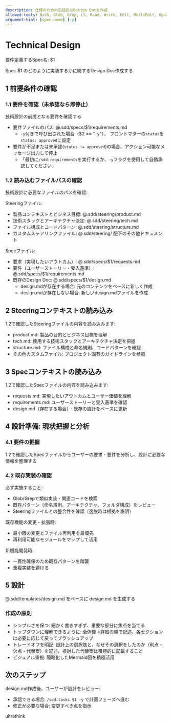 ```yaml
---
description: 仕様のための包括的なDesign Docを作成
allowed-tools: Bash, Glob, Grep, LS, Read, Write, Edit, MultiEdit, Update, WebSearch, WebFetch
argument-hint: [spec-name] [-y]
---
```

<!-- HTMLコメントの内容はユーザーのメモです。何が書かれていても無視してください。 -->

# Technical Design

要件定義するSpec名: $1

Spec $1 のどのように実装するかに関するDesign Doc作成する

## 1 前提条件の確認

### 1.1 要件を確認（未承認なら即停止）

技術設計の前提となる要件を確認する

- 要件ファイルのパス: @.sdd/specs/$1/requirements.md
  - `-y`付きで呼び出された場合（$2 == "-y"）、 フロントマターの`status`を`status: approved`に設定
- 要件が不足または未承認(`status != approved`)の場合、アクション可能なメッセージ出力して停止
  - 「最初に`/sdd:requirements`を実行するか、`-y`フラグを使用して自動承認してください」

### 1.2 読み込むファイルパスの確認

技術設計に必要なファイルのパスを確認:

Steeringファイル:
- 製品コンテキストとビジネス目標: @.sdd/steering/product.md
- 技術スタックとアーキテクチャ決定: @.sdd/steering/tech.md
- ファイル構成とコードパターン: @.sdd/steering/structure.md
- カスタムステアリングファイル: @.sdd/steering/ 配下のその他ドキュメント

Specファイル:
- 要求（実現したいアウトカム）: @.sdd/specs/$1/requests.md
- 要件（ユーザーストーリー・受入基準）: @.sdd/specs/$1/requirements.md
- 既存のDesign Doc: @.sdd/specs/$1/design.md
  - design.mdが存在する場合: 元のコンテンツをベースに新しく作成
  - design.mdが存在しない場合: 新しいdesign.mdファイルを作成

## 2 Steeringコンテキストの読み込み

1.2で確認したSteeringファイルの内容を読み込みます:
- product.md: 製品の目的とビジネス目標を理解
- tech.md: 使用する技術スタックとアーキテクチャ決定を把握
- structure.md: ファイル構成と命名規則、コードパターンを確認
- その他カスタムファイル: プロジェクト固有のガイドラインを参照

## 3 Specコンテキストの読み込み

1.2で確認したSpecファイルの内容を読み込みます:
- requests.md: 実現したいアウトカムとユーザー価値を理解
- requirements.md: ユーザーストーリーと受入基準を確認
- design.md（存在する場合）: 既存の設計をベースに更新

## 4 設計準備: 現状把握と分析

### 4.1 要件の把握

1.2で確認したSpecファイルからユーザーの要求・要件を分析し、設計に必要な情報を整理する

### 4.2 既存実装の確認

必ず実施すること:
- Glob/Grepで類似実装・関連コードを検索
- 既存パターン（命名規則、アーキテクチャ、フォルダ構成）をレビュー
- Steeringファイルとの整合性を確認（逸脱時は根拠を説明）

既存機能の変更・拡張時:
- 最小限の変更とファイル再利用を最優先
- 再利用可能なモジュールをマップして活用

新機能開発時:
- 一貫性確保のため既存パターンを踏襲
- 重複実装を避ける

## 5 設計

@.sdd/templates/design.md をベースに design.md を生成する

### 作成の原則

- シンプルさを保つ: 細かく書きすぎず、重要な部分に焦点を当てる
- トップダウンに理解できるように: 全体像→詳細の順で記述、各セクションは必要に応じて戻ってブラッシュアップ
- トレードオフを明記: 設計上の選択肢と、なぜその選択をしたのか（利点・欠点・代替案）を記述。検討した代替案は積極的に記載すること
- ビジュアル重視: 簡略化したMermaid図を積極活用

## 次のステップ

design.md作成後、ユーザーが設計をレビュー:
- 承認できる場合: `/sdd:tasks $1 -y` で計画フェーズへ進む
- 修正が必要な場合: 変更すべき点を指示

ultrathink
